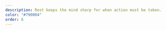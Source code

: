```yaml
---
description: Rest keeps the mind sharp for when action must be taken.
color: "#790004"
order: 6
---
```

